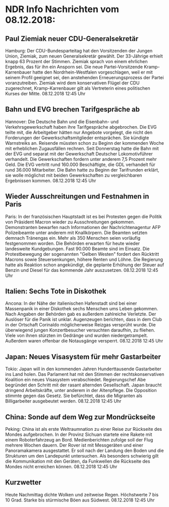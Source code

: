 # NDR Info Nachrichten vom 08.12.2018:


## Paul Ziemiak neuer CDU-Generalsekretär
Hamburg:	Der CDU-Bundesparteitag hat den Vorsitzenden der Jungen Union, Ziemiak, zum neuen Generalsekretär gewählt. Der 33-Jährige erhielt knapp 63 Prozent der Stimmen. Ziemiak sprach von einem ehrlichen Ergebnis, das für ihn ein Ansporn sei. Die neue Partei-Vorsitzende Kramp-Karrenbauer hatte den Nordrhein-Westfalen vorgeschlagen, weil er mit seinem Profil geeignet sei, den anstehenden Erneuerungsprozess der Partei voranzutreiben. Ziemiak wird dem konservativen Flügel der CDU zugerechnet, Kramp-Karrenbauer gilt als Vertreterin eines politischen Kurses der Mitte. 08.12.2018 12:45 Uhr 

## Bahn und EVG brechen Tarifgespräche ab
Hannover: Die Deutsche Bahn und die Eisenbahn- und Verkehrsgewerkschaft haben ihre Tarifgespräche abgebrochen. Die EVG teilte mit, die Arbeitgeber hätten nur Angebote vorgelegt, die nicht den Forderungen der Gewerkschaftsmitglieder entsprächen. Sie kündigte Warnstreiks an. Reisende müssten schon zu Beginn der kommenden Woche mit erheblichen Zugausfällen rechnen. Seit Donnerstag hatte die Bahn mit der EVG und separat mit der Gewerkschaft Deutscher Lokomotivführer verhandelt. Die Gewerkschaften fordern unter anderem 7,5 Prozent mehr Geld. Die EVG vertritt rund 160.000 Beschäftigte, die GDL verhandelt für rund 36.000 Mitarbeiter. Die Bahn hatte zu Beginn der Tarifrunden erklärt, sie wolle möglichst mit beiden Gewerkschaften zu vergleichbaren Ergebnissen kommen. 08.12.2018 12:45 Uhr 

## Wieder Ausschreitungen und Festnahmen in Paris
Paris: In der französischen Hauptstadt ist es bei Protesten gegen die Politik von Präsident Macron wieder zu Ausschreitungen gekommen. Demonstranten bewarfen nach Informationen der Nachrichtenagentur AFP Polizeibeamte unter anderem mit Knallkörpern. Die Beamten setzten demnach Tränengas ein. Mehr als 350 Menschen seien vorläufig festgenommen worden. Die Behörden erwarten für heute wieder landesweite Kundgebungen. Fast 90.000 Beamte sind im Einsatz. Die Protestbewegung der sogenannten "Gelben Westen" fordert den Rücktritt Macrons sowie Steuersenkungen, höhere Renten und Löhne. Die Regierung hatte als Reaktion schon angekündigt, die geplante Erhöhung der Steuer auf Benzin und Diesel für das kommende Jahr auszusetzen. 08.12.2018 12:45 Uhr 

## Italien: Sechs Tote in Diskothek
Ancona: In der Nähe der italienischen Hafenstadt sind bei einer Massenpanik in einer Diskothek sechs Menschen ums Leben gekommen. Nach Angaben der Behörden gab es außerdem zahlreiche Verletzte. Der Auslöser für die Panik ist unklar. Augenzeugen berichten, dass in dem Club in der Ortschaft Corinaldo möglicherweise Reizgas versprüht wurde. Die überwiegend jungen Konzertbesucher versuchten daraufhin, zu fliehen. Viele von ihnen stürzten im Gedränge und wurden niedergetrampelt. Außerdem waren offenbar die Notausgänge versperrt. 08.12.2018 12:45 Uhr 

## Japan: Neues Visasystem für mehr Gastarbeiter
Tokio:	Japan will in den kommenden Jahren Hunderttausende Gastarbeiter ins Land holen. Das Parlament hat mit den Stimmen der rechtskonservativen Koalition ein neues Visasystem verabschiedet. Regierungschef Abe begründet den Schritt mit der rasant alternden Gesellschaft. Japan braucht dringend Arbeitskräfte, unter anderem in der Altenpflege. Die Opposition stimmte gegen das Gesetz. Sie befürchtet, dass die Migranten als Billigarbeiter ausgebeutet werden. 08.12.2018 12:45 Uhr 

## China: Sonde auf dem Weg zur Mondrückseite
Peking: 	China ist als erste Weltraumnation zu einer Reise zur Rückseite des Mondes aufgebrochen. In der Provinz Sichuan startete eine Rakete mit einem Roboterfahrzeug an Bord. Medienberichten zufolge soll der Flug mehrere Wochen dauern. Der Rover ist mit Messgeräten und einer Panoramakamera ausgestattet. Er soll nach der Landung den Boden und die Strukturen um den Landepunkt untersuchen. Als besonders schwierig gilt die Kommunikation mit den Geräten, da Funkwellen die Rückseite des Mondes nicht erreichen können. 08.12.2018 12:45 Uhr 

## Kurzwetter
Heute Nachmittag dichte Wolken und zeitweise Regen. Höchstwerte 7 bis 10 Grad. Starke bis stürmische Böen aus Südwest. 08.12.2018 12:45 Uhr 
